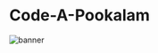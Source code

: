 # Code-A-Pookalam
![banner](https://drive.google.com/file/d/1oQiiUsKq4o87qyd4tgsNq055cJzzBVZB/view)
